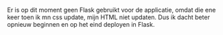 Er is op dit moment geen Flask gebruikt voor de applicatie, omdat die ene keer toen ik mn css update, mijn HTML niet updaten.
Dus ik dacht beter opnieuw beginnen en op het eind deployen in Flask.

